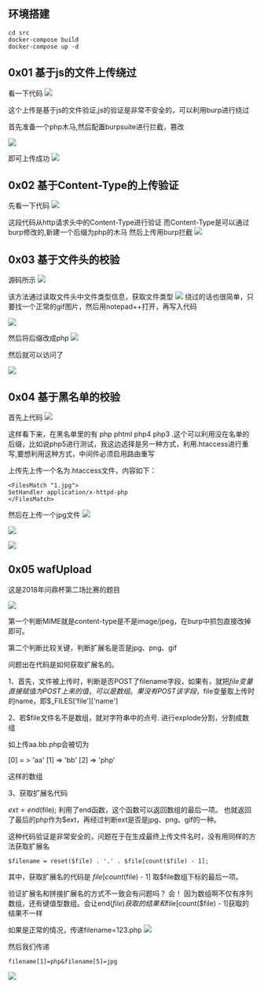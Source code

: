 ## 环境搭建

```
cd src
docker-compose build 
docker-compose up -d
```


## 0x01 基于js的文件上传绕过
看一下代码
![](README/luffy1%202.png)

这个上传是基于js的文件验证,js的验证是非常不安全的，可以利用burp进行绕过

首先准备一个php木马,然后配置burpsuite进行拦截，篡改

![](README/luffy2%202.jpg)


即可上传成功
![](README/luffy3%202.png)

## 0x02 基于Content-Type的上传验证

先看一下代码
![](README/luffy2%202.png)

这段代码从http请求头中的Content-Type进行验证
而Content-Type是可以通过burp修改的,新建一个后缀为php的木马
然后上传用burp拦截
![](README/luffy4%202.jpg)

## 0x03 基于文件头的校验

源码所示
![](README/luffy4%202.png)


该方法通过读取文件头中文件类型信息，获取文件类型
![](README/879525D3-59C4-4EB6-BC37-2B82ECA829DE%202.png)
绕过的话也很简单，只要找一个正常的gif图片，然后用notepad++打开，再写入代码

![](README/luffy7.png)

然后将后缀改成php
![](README/luffy8.png)

然后就可以访问了

![](README/luffy9.png)

## 0x04 基于黑名单的校验

 首先上代码
![](README/luffy10.png)

这样看下来，在黑名单里的有 php phtml php4 php3 .这个可以利用没在名单的后缀，比如说php5进行测试，我这边选择是另一种方式，利用.htaccess进行重写,要想利用这种方式，中间件必须启用路由重写

上传先上传一个名为.htaccess文件，内容如下：
```
<FilesMatch "1.jpg">
SetHandler application/x-httpd-php
</FilesMatch>
```

然后在上传一个jpg文件
![](README/luffy11.png)

![](README/luffy12.png)

![](README/luffy13.png)

## 0x05 wafUpload
这是2018年问鼎杯第二场比赛的题目

![](README/6304C6D9-67A5-4602-B322-F37BA88CB802.png)


第一个判断MIME就是content-type是不是image/jpeg，在burp中抓包直接改掉即可。

第二个判断比较关键，判断扩展名是否是jpg、png、gif

问题出在代码是如何获取扩展名的。

1、首先，文件被上传时，判断是否POST了filename字段，如果有，就把$file变量直接赋值为POST上来的值，可以是数组。
果没有POST该字段，$file变量取上传时的name，即$_FILES[‘file’]['name']

2、若$file文件名不是数组，就对字符串中的点号. 进行explode分割，分割成数组

如上传aa.bb.php会被切为

[0]  = > 'aa'
[1] => 'bb'
[2] => 'php'

这样的数组

3、获取扩展名代码

$ext = end($file);
利用了end函数，这个函数可以返回数组的最后一项。
也就返回了最后的php作为$ext，再经过判断ext是否是jpg、png、gif的一种。

这种代码验证是非常安全的，问题在于在生成最终上传文件名时，没有用同样的方法获取扩展名
```
$filename = reset($file) . '.' . $file[count($file) - 1];
```

其中，获取扩展名的代码是
$file[count($file) - 1]
取$file数组下标的最后一项。

验证扩展名和拼接扩展名的方式不一致会有问题吗？
会！
因为数组啊不仅有序列数组，还有键值型数组。会让end($file)获取的结果和$file[count($file) - 1]获取的结果不一样

如果是正常的情况，传递filename=123.php
![](README/luffy15.png)

然后我们传递
```
filename[1]=php&filename[5]=jpg
```



![](README/luffy16.png)












